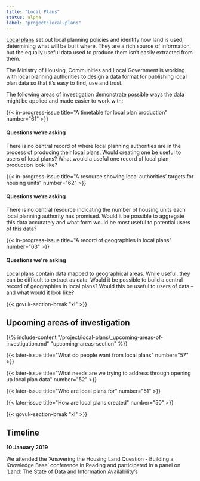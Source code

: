 ```yaml
---
title: "Local Plans"
status: alpha
label: "project:local-plans"
---
```


[Local plans](https://www.gov.uk/guidance/local-plans) set out local planning policies and identify how land is used, determining what will be built where. They are a rich source of information, but the equally useful data used to produce them isn’t easily extracted from them.


The Ministry of Housing, Communities and Local Government is working with local planning authorities to design a data format for publishing local plan data so that it’s easy to find, use and trust.

The following areas of investigation demonstrate possible ways the data might be applied and made easier to work with:

{{< in-progress-issue title="A timetable for local plan production" number="61" >}}

#### Questions we’re asking

There is no central record of where local planning authorities are in the process of producing their local plans. Would creating one be useful to users of local plans?  What would a useful one record of local plan production look like?

{{< in-progress-issue title="A resource showing local authorities’ targets for housing units" number="62" >}}

#### Questions we’re asking

There is no central resource indicating the number of housing units each local planning authority has promised. Would it be possible to aggregate this data accurately and what form would be most useful to potential users of this data?


{{< in-progress-issue title="A record of geographies in local plans" number="63" >}}

#### Questions we're asking

Local plans contain data mapped to geographical areas. While useful, they can be difficult to extract as data. Would it be possible to build a central record of geographies in local plans? Would this be useful to users of data – and what would it look like?

{{< govuk-section-break "xl" >}}

## Upcoming areas of investigation

{{% include-content "/project/local-plans/_upcoming-areas-of-investigation.md" "upcoming-areas-section" %}}

{{< later-issue title="What do people want from local plans" number="57" >}}

{{< later-issue title="What needs are we trying to address through opening up local plan data" number="52" >}}

{{< later-issue title="Who are local plans for" number="51" >}}

{{< later-issue title="How are local plans created" number="50" >}}

{{< govuk-section-break "xl" >}}

## Timeline

**10 January 2019**

We attended the ‘Answering the Housing Land Question - Building a Knowledge Base’ conference in Reading and participated in a panel on ‘Land: The State of Data and Information Availability’s
